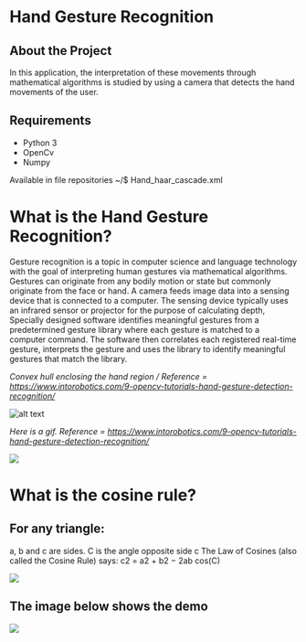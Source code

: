 # Hand Gesture Recognition

## About the Project

In this application, the interpretation of these movements through mathematical algorithms is studied by using a camera that detects the hand movements of the user.

## Requirements

* Python 3
* OpenCv
* Numpy


Available in file repositories
~/$ Hand_haar_cascade.xml

# What is the Hand Gesture Recognition?

Gesture recognition is a topic in computer science and language technology with the goal of interpreting human gestures via mathematical algorithms. Gestures can originate from any bodily motion or state but commonly originate from the face or hand. A camera feeds image data into a sensing device that is connected to a computer. The sensing device typically uses an infrared sensor or projector for the purpose of calculating depth,
Specially designed software identifies meaningful gestures from a predetermined gesture library where each gesture is matched to a computer command.
The software then correlates each registered real-time gesture, interprets the gesture and uses the library to identify meaningful gestures that match the library.

*Convex hull enclosing the hand region / Reference = https://www.intorobotics.com/9-opencv-tutorials-hand-gesture-detection-recognition/*

![alt text](http://www.intorobotics.com/wp-content/uploads/2013/11/pdoj-vfkd90skjvf0dvdfv0df000000004.png)

*Here is a gif. Reference = https://www.intorobotics.com/9-opencv-tutorials-hand-gesture-detection-recognition/*

<img src='imagess/gg.gif/'>

# What is the cosine rule?

## For any triangle:

a, b and c are sides.
C is the angle opposite side c
The Law of Cosines (also called the Cosine Rule) says:
c2 = a2 + b2 − 2ab cos(C)

<img src='Desktop/cosine formula.jpg'/>

## The image below shows the demo

<img src='imagess/images.jpg'/>











